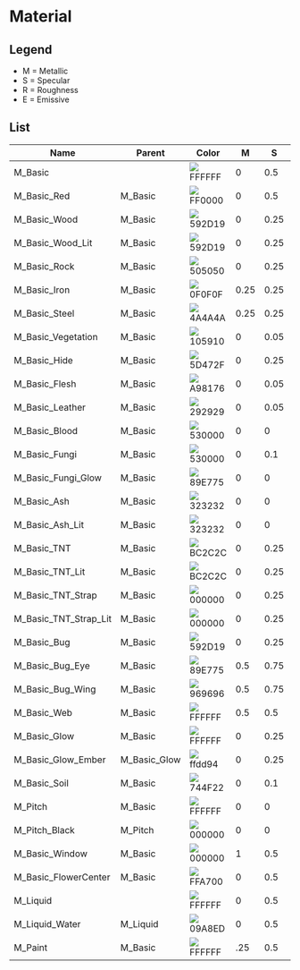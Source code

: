 # Material

## Legend

- M = Metallic
- S = Specular
- R = Roughness
- E = Emissive

## List

| Name                  | Parent       | Color                                                       | M    | S    | R    | E   |
| --------------------- | ------------ | ----------------------------------------------------------- | ---- | ---- | ---- | --- |
| M_Basic               |              | ![](https://via.placeholder.com/16/FFFFFF/?text=%20) FFFFFF | 0    | 0.5  | 0.5  | 0   |
| M_Basic_Red           | M_Basic      | ![](https://via.placeholder.com/16/FF0000/?text=%20) FF0000 | 0    | 0.5  | 0.5  | 0   |
| M_Basic_Wood          | M_Basic      | ![](https://via.placeholder.com/16/592D19/?text=%20) 592D19 | 0    | 0.25 | 0.75 | 0   |
| M_Basic_Wood_Lit      | M_Basic      | ![](https://via.placeholder.com/16/592D19/?text=%20) 592D19 | 0    | 0.25 | 0.75 | 1   |
| M_Basic_Rock          | M_Basic      | ![](https://via.placeholder.com/16/505050/?text=%20) 505050 | 0    | 0.25 | 0.75 | 0   |
| M_Basic_Iron          | M_Basic      | ![](https://via.placeholder.com/16/0F0F0F/?text=%20) 0F0F0F | 0.25 | 0.25 | 0.5  | 0   |
| M_Basic_Steel         | M_Basic      | ![](https://via.placeholder.com/16/4A4A4A/?text=%20) 4A4A4A | 0.25 | 0.25 | 0.25 | 0   |
| M_Basic_Vegetation    | M_Basic      | ![](https://via.placeholder.com/16/105910/?text=%20) 105910 | 0    | 0.05 | 0.5  | 0   |
| M_Basic_Hide          | M_Basic      | ![](https://via.placeholder.com/16/5D472F/?text=%20) 5D472F | 0    | 0.25 | 0.75 | 0   |
| M_Basic_Flesh         | M_Basic      | ![](https://via.placeholder.com/16/A98176/?text=%20) A98176 | 0    | 0.05 | 0.75 | 0   |
| M_Basic_Leather       | M_Basic      | ![](https://via.placeholder.com/16/292929/?text=%20) 292929 | 0    | 0.05 | 0.5  | 0   |
| M_Basic_Blood         | M_Basic      | ![](https://via.placeholder.com/16/530000/?text=%20) 530000 | 0    | 0    | 1    | 0   |
| M_Basic_Fungi         | M_Basic      | ![](https://via.placeholder.com/16/530000/?text=%20) 530000 | 0    | 0.1  | 0.75 | 0   |
| M_Basic_Fungi_Glow    | M_Basic      | ![](https://via.placeholder.com/16/89E775/?text=%20) 89E775 | 0    | 0    | 1    | 0.2 |
| M_Basic_Ash           | M_Basic      | ![](https://via.placeholder.com/16/323232/?text=%20) 323232 | 0    | 0    | 1    | 0   |
| M_Basic_Ash_Lit       | M_Basic      | ![](https://via.placeholder.com/16/323232/?text=%20) 323232 | 0    | 0    | 1    | 1   |
| M_Basic_TNT           | M_Basic      | ![](https://via.placeholder.com/16/BC2C2C/?text=%20) BC2C2C | 0    | 0.25 | 0.75 | 0   |
| M_Basic_TNT_Lit       | M_Basic      | ![](https://via.placeholder.com/16/BC2C2C/?text=%20) BC2C2C | 0    | 0.25 | 0.75 | 0.1 |
| M_Basic_TNT_Strap     | M_Basic      | ![](https://via.placeholder.com/16/000000/?text=%20) 000000 | 0    | 0.25 | 0.75 | 0   |
| M_Basic_TNT_Strap_Lit | M_Basic      | ![](https://via.placeholder.com/16/000000/?text=%20) 000000 | 0    | 0.25 | 0.75 | 0.1 |
| M_Basic_Bug           | M_Basic      | ![](https://via.placeholder.com/16/592D19/?text=%20) 592D19 | 0    | 0.25 | 0.75 | 0   |
| M_Basic_Bug_Eye       | M_Basic      | ![](https://via.placeholder.com/16/89E775/?text=%20) 89E775 | 0.5  | 0.75 | 0.25 | 0   |
| M_Basic_Bug_Wing      | M_Basic      | ![](https://via.placeholder.com/16/969696/?text=%20) 969696 | 0.5  | 0.75 | 0.25 | 0   |
| M_Basic_Web           | M_Basic      | ![](https://via.placeholder.com/16/FFFFFF/?text=%20) FFFFFF | 0.5  | 0.5  | 0.5  | 0   |
| M_Basic_Glow          | M_Basic      | ![](https://via.placeholder.com/16/FFFFFF/?text=%20) FFFFFF | 0    | 0.25 | 0.75 | 1   |
| M_Basic_Glow_Ember    | M_Basic_Glow | ![](https://via.placeholder.com/16/ffdd94/?text=%20) ffdd94 | 0    | 0.25 | 0.75 | 1   |
| M_Basic_Soil          | M_Basic      | ![](https://via.placeholder.com/16/744F22/?text=%20) 744F22 | 0    | 0.1  | 1    | 0   |
| M_Pitch               | M_Basic      | ![](https://via.placeholder.com/16/FFFFFF/?text=%20) FFFFFF | 0    | 0    | 1    | 0   |
| M_Pitch_Black         | M_Pitch      | ![](https://via.placeholder.com/16/000000/?text=%20) 000000 | 0    | 0    | 1    | 0   |
| M_Basic_Window        | M_Basic      | ![](https://via.placeholder.com/16/000000/?text=%20) 000000 | 1    | 0.5  | 0    | 0   |
| M_Basic_FlowerCenter  | M_Basic      | ![](https://via.placeholder.com/16/FFA700/?text=%20) FFA700 | 0    | 0.5  | 0.75 | 0   |
| M_Liquid              |              | ![](https://via.placeholder.com/16/FFFFFF/?text=%20) FFFFFF | 0    | 0.5  | 0.1  | 0   |
| M_Liquid_Water        | M_Liquid     | ![](https://via.placeholder.com/16/09A8ED/?text=%20) 09A8ED | 0    | 0.5  | 0.1  | 0   |
| M_Paint               | M_Basic      | ![](https://via.placeholder.com/16/FFFFFF/?text=%20) FFFFFF | .25  | 0.5  | 0.1  | 0   |
